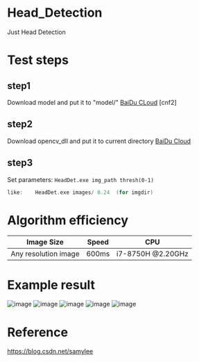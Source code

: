 # Head_Detection
Just Head Detection
# Test steps
## step1
Download model and put it to "model/"  [BaiDu CLoud](https://pan.baidu.com/s/1RbegT4LnyOdy7ZjP-UtxnA) [cnf2]
## step2
Download opencv_dll and put it to current directory [BaiDu Cloud](https://pan.baidu.com/s/143Ia9lH9BXNiv-hSPSu4Bw)
## step3
Set parameters:
`HeadDet.exe img_path thresh(0-1)`
```cpp
like:    HeadDet.exe images/ 0.24  (for imgdir)
```
# Algorithm efficiency
| Image Size | Speed | CPU |
|:------:|:------:|:------:|
| Any resolution image  | 600ms | i7-8750H @2.20GHz |

# Example result
![image](https://github.com/samylee/Head_Detection/blob/master/results/1.jpg)
![image](https://github.com/samylee/Head_Detection/blob/master/results/3.jpg)
![image](https://github.com/samylee/Head_Detection/blob/master/results/5.jpg)
![image](https://github.com/samylee/Head_Detection/blob/master/results/7.jpg)
![image](https://github.com/samylee/Head_Detection/blob/master/results/9.jpg)
# Reference
https://blog.csdn.net/samylee

